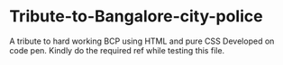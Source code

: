 # Tribute-to-Bangalore-city-police
A tribute to hard working BCP using HTML and pure CSS
Developed on code pen. Kindly do the required ref while testing this file.
